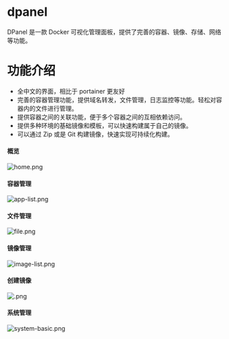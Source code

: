 # dpanel

DPanel 是一款 Docker 可视化管理面板，提供了完善的容器、镜像、存储、网络等功能。

# 功能介绍

- 全中文的界面，相比于 portainer 更友好
- 完善的容器管理功能，提供域名转发，文件管理，日志监控等功能。轻松对容器内的文件进行管理。
- 提供容器之间的关联功能，便于多个容器之间的互相依赖访问。
- 提供多种环境的基础镜像和模板，可以快速构建属于自己的镜像。
- 可以通过 Zip 或是 Git 构建镜像，快速实现可持续化构建。

#### 概览
![home.png](https://s2.loli.net/2024/05/22/Q14SEiR7z2uOHTX.png)
#### 容器管理
![app-list.png](https://s2.loli.net/2024/05/25/P1RTvFtiwYOB6Hn.png)
#### 文件管理
![file.png](https://s2.loli.net/2024/05/25/VoR9isQ3cX5mbdZ.png)
#### 镜像管理
![image-list.png](https://s2.loli.net/2024/05/25/Du3HgGmdXb5qiap.png)
#### 创建镜像
![.png](https://s2.loli.net/2024/05/25/ARkgKExNC3VoSbF.png)
#### 系统管理
![system-basic.png](https://s2.loli.net/2024/05/25/P8N23wqaKlFAfy4.png)
